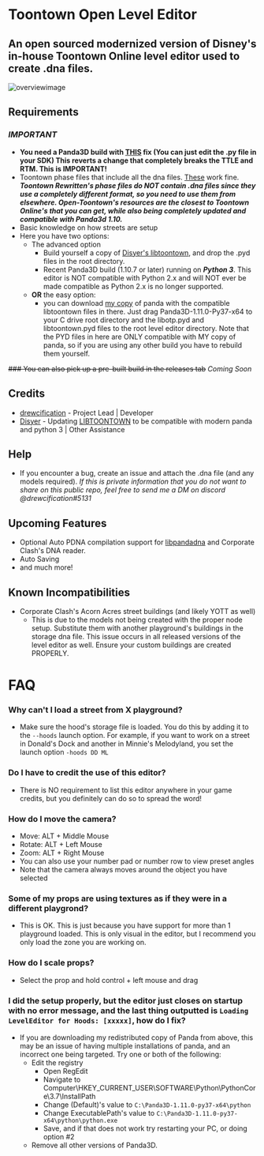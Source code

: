 # Toontown Open Level Editor
 
## An open sourced modernized version of Disney's in-house Toontown Online level editor used to create .dna files.

![overviewimage](https://i.imgur.com/4f7v8Ak.png)

## Requirements
### ***IMPORTANT***
* **You need a Panda3D build with [THIS](https://github.com/drewc5131/panda3d/commit/2b735df2d0b8f9880311a9a08a28c7ec684e9583) fix (You can just edit the .py file in your SDK) This reverts a change that completely breaks the TTLE and RTM. This is IMPORTANT!**
* Toontown phase files that include all the dna files. [These](https://github.com/open-toontown/resources) work fine. ***Toontown Rewritten's phase files do NOT contain .dna files since they use a completely different format, so you need to use them from elsewhere. Open-Toontown's resources are the closest to Toontown Online's that you can get, while also being completely updated and compatible with Panda3d 1.10.***
* Basic knowledge on how streets are setup
* Here you have two options:
    * The advanced option
        * Build yourself a copy of [Disyer's libtoontown](https://github.com/darktohka/libtoontown), and drop the .pyd files in the root directory.
        * Recent Panda3D build (1.10.7 or later) running on *__Python 3__*. This editor is NOT compatible with Python 2.x and will NOT ever be made compatible as Python 2.x is no longer supported.
    * **OR** the easy option:
        * you can download [my copy](https://drive.google.com/file/d/1EbfuG4AaPpeaDKWWeZIxUckFTvYfRQbL/view?usp=sharing) of panda with the compatible libtoontown files in there. Just drag Panda3D-1.11.0-Py37-x64 to your C drive root directory and the libotp.pyd and libtoontown.pyd files to the root level editor directory. Note that the PYD files in here are ONLY compatible with MY copy of panda, so if you are using any other build you have to rebuild them yourself.

~~### You can also pick up a pre-built build in the releases tab~~ *Coming Soon*

## Credits
* [drewcification](https://github.com/drewc5131) - Project Lead | Developer
* [Disyer](https://github.com/darktohka/) - Updating [LIBTOONTOWN](https://github.com/darktohka/libtoontown) to be compatible with modern panda and python 3 | Other Assistance

## Help
* If you encounter a bug, create an issue and attach the .dna file (and any models required). *If this is private information that you do not want to share on this public repo, feel free to send me a DM on discord @drewcification#5131*
    
## Upcoming Features
* Optional Auto PDNA compilation support for [libpandadna](https://github.com/loblao/libpandadna) and Corporate Clash's DNA reader.
* Auto Saving
* and much more!

## Known Incompatibilities
* Corporate Clash's Acorn Acres street buildings (and likely YOTT as well)
    * This is due to the models not being created with the proper node setup. Substitute them with another playground's buildings in the storage dna file. This issue occurs in all released versions of the level editor as well. Ensure your custom buildings are created PROPERLY.

# FAQ
### Why can't I load a street from X playground?
* Make sure the hood's storage file is loaded. You do this by adding it to the `--hoods` launch option. For example, if you want to work on a street in Donald's Dock and another in Minnie's Melodyland, you set the launch option `-hoods DD ML`

### Do I have to credit the use of this editor?
* There is NO requirement to list this editor anywhere in your game credits, but you definitely can do so to spread the word!

### How do I move the camera?
* Move: ALT + Middle Mouse
* Rotate: ALT + Left Mouse
* Zoom: ALT + Right Mouse
* You can also use your number pad or number row to view preset angles
* Note that the camera always moves around the object you have selected

### Some of my props are using textures as if they were in a different playgrond?
* This is OK. This is just because you have support for more than 1 playground loaded. This is only visual in the editor, but I recommend you only load the zone you are working on.

### How do I scale props?
* Select the prop and hold control + left mouse and drag

### I did the setup properly, but the editor just closes on startup with no error message, and the last thing outputted is `Loading LevelEditor for Hoods: [xxxxx]`, how do I fix?
* If you are downloading my redistributed copy of Panda from above, this may be an issue of having multiple installations of panda, and an incorrect one being targeted. Try one or both of the following:
    * Edit the registry
        * Open RegEdit
        * Navigate to Computer\HKEY_CURRENT_USER\SOFTWARE\Python\PythonCore\3.7\InstallPath
        * Change (Default)'s value to `C:\Panda3D-1.11.0-py37-x64\python`
        * Change ExecutablePath's value to `C:\Panda3D-1.11.0-py37-x64\python\python.exe`
        * Save, and if that does not work try restarting your PC, or doing option #2
    * Remove all other versions of Panda3D.
